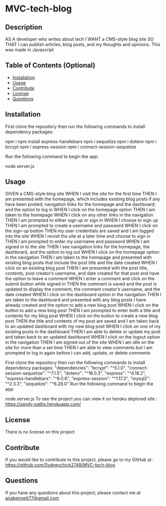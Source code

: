 # MVC-tech-blog


## Description
AS A developer who writes about tech
I WANT a CMS-style blog site
SO THAT I can publish articles, blog posts, and my thoughts and opinions. This was made in Javascript 


## Table of Contents (Optional)

- [Installation](#installation)
- [Usage](#usage)
- [Contribute](#contribute)
- [License](#license)
- [Questions](#Questions)



## Installation
First clone the repository then run the following commands to install dependency packages:

npm i
npm install express-handlebars
npm i sequelize
npm i dotenv
npm i bcrypt
npm i express-session
npm i connect-session-sequelize

Run the following command to begin the app:

node server.js



## Usage

GIVEN a CMS-style blog site
WHEN I visit the site for the first time
THEN I am presented with the homepage, which includes existing blog posts if any have been posted; navigation links for the homepage and the dashboard; and the option to log in
WHEN I click on the homepage option
THEN I am taken to the homepage
WHEN I click on any other links in the navigation
THEN I am prompted to either sign up or sign in
WHEN I choose to sign up
THEN I am prompted to create a username and password
WHEN I click on the sign-up button
THEN my user credentials are saved and I am logged into the site
WHEN I revisit the site at a later time and choose to sign in
THEN I am prompted to enter my username and password
WHEN I am signed in to the site
THEN I see navigation links for the homepage, the dashboard, and the option to log out
WHEN I click on the homepage option in the navigation
THEN I am taken to the homepage and presented with existing blog posts that include the post title and the date created
WHEN I click on an existing blog post
THEN I am presented with the post title, contents, post creator’s username, and date created for that post and have the option to leave a comment
WHEN I enter a comment and click on the submit button while signed in
THEN the comment is saved and the post is updated to display the comment, the comment creator’s username, and the date created
WHEN I click on the dashboard option in the navigation
THEN I am taken to the dashboard and presented with any blog posts I have already created and the option to add a new blog post
WHEN I click on the button to add a new blog post
THEN I am prompted to enter both a title and contents for my blog post
WHEN I click on the button to create a new blog post
THEN the title and contents of my post are saved and I am taken back to an updated dashboard with my new blog post
WHEN I click on one of my existing posts in the dashboard
THEN I am able to delete or update my post and taken back to an updated dashboard
WHEN I click on the logout option in the navigation
THEN I am signed out of the site
WHEN I am idle on the site for more than a set time
THEN I am able to view comments but I am prompted to log in again before I can add, update, or delete comments

First clone the repository then run the following commands to install dependency packages:
"dependencies": 
    "bcrypt": "^5.1.0",
    "connect-session-sequelize": "^7.1.5",
    "dotenv": "^16.0.3",
    "express": "^4.18.2",
    "express-handlebars": "^6.0.6",
    "express-session": "^1.17.3",
    "mysql2": "^2.3.3",
    "sequelize": "^6.28.0"
 Run the following command to begin the app:

node server.js
 To see the project  you can view it on heroku deplored site : https://sandy-paths.herokuapp.com/




## License
There is no license on this project  


## Contribute
If  you would like to contribute to this project, please go to my GitHub at : https://github.com/Sydneychick2748/MVC-tech-blog


## Questions
If you have any questions about this project, please contact me at anabennett77@gmail.com 



